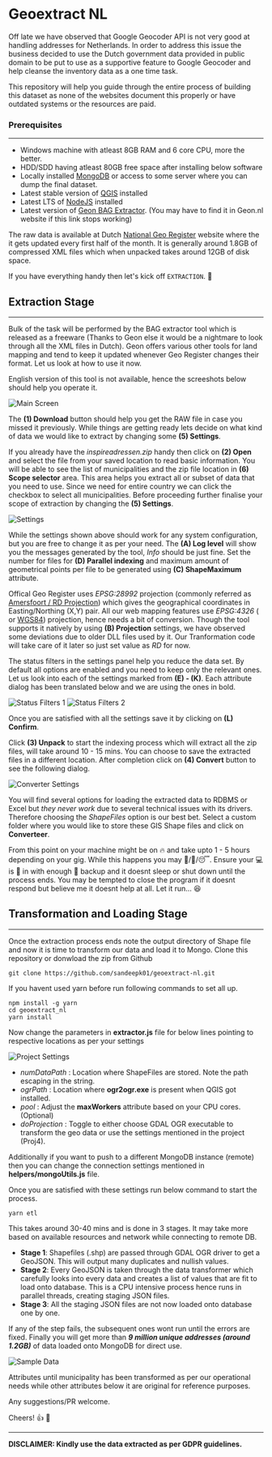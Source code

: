 # Geoextract NL

Off late we have observed that Google Geocoder API is not very good at handling addresses for Netherlands. In order to address this issue the business decided to use the Dutch government data provided in public domain to be put to use as a supportive feature to Google Geocoder and help cleanse the inventory data as a one time task.

This repository will help you guide through the entire process of building this dataset as none of the websites document this properly or have outdated systems or the resources are paid.

### Prerequisites

---

-   Windows machine with atleast 8GB RAM and 6 core CPU, more the better.
-   HDD/SDD having atleast 80GB free space after installing below software
-   Locally installed [MongoDB](https://www.mongodb.com/try/download/community 'MongoDB Community edition download link') or access to some server where you can dump the final dataset.
-   Latest stable version of [QGIS](https://qgis.org/en/site/forusers/download.html 'QGIS download link') installed
-   Latest LTS of [NodeJS](https://nodejs.org/en/download/ 'NodeJS download link') installed
-   Latest version of [Geon BAG Extractor](https://geon.nl/downloads/GeonBAGExtractConversie.php 'Geon BAG Extractor download link'). (You may have to find it in Geon.nl website if this link stops working)

The raw data is available at Dutch [National Geo Register](http://geodata.nationaalgeoregister.nl/inspireadressen/extract/inspireadressen.zip 'Geon BAG Extractor download link') website where the it gets updated every first half of the month. It is generally around 1.8GB of compressed XML files which when unpacked takes around 12GB of disk space.

If you have everything handy then let's kick off `EXTRACTION`. :metal:

## Extraction Stage

---

Bulk of the task will be performed by the BAG extractor tool which is released as a freeware (Thanks to Geon else it would be a nightmare to look through all the XML files in Dutch). Geon offers various other tools for land mapping and tend to keep it updated whenever Geo Register changes their format. Let us look at how to use it now.

English version of this tool is not available, hence the screeshots below should help you operate it.

![Main Screen](/screenshots/Image_1.jpg 'Main Screen of BAG Extractor')

The **(1) Download** button should help you get the RAW file in case you missed it previously. While things are getting ready lets decide on what kind of data we would like to extract by changing some **(5) Settings**.

If you already have the _inspireadressen.zip_ handy then click on **(2) Open** and select the file from your saved location to read basic information. You will be able to see the list of municipalities and the zip file location in **(6) Scope selector** area. This area helps you extract all or subset of data that you need to use. Since we need for entire country we can click the checkbox to select all municipalities. Before proceeding further finalise your scope of extraction by changing the **(5) Settings**.

![Settings](/screenshots/Image_2.jpg 'Settings panel of BAG Extractor')

While the settings shown above should work for any system configuration, but you are free to change it as per your need. The **(A) Log level** will show you the messages generated by the tool, _Info_ should be just fine. Set the number for files for **(D) Parallel indexing** and maximum amount of geometrical points per file to be generated using **(C) ShapeMaximum** attribute.

Offical Geo Register uses _EPSG:28992_ projection (commonly referred as [Amersfoort / RD Projection](https://nl.wikipedia.org/wiki/Rijksdriehoeksco%C3%B6rdinaten 'RD Wiki link')) which gives the geographical coordinates in Easting/Northing (X,Y) pair. All our web mapping features use _EPSG:4326_ ( or [WGS84](https://en.wikipedia.org/wiki/World_Geodetic_System 'WGS84 GIS Wiki link')) projection, hence needs a bit of conversion. Though the tool supports it natively by using **(B) Projection** settings, we have observed some deviations due to older DLL files used by it. Our Tranformation code will take care of it later so just set value as _RD_ for now.

The status filters in the settings panel help you reduce the data set. By default all options are enabled and you need to keep only the relevant ones. Let us look into each of the settings marked from **(E) - (K)**. Each attribute dialog has been translated below and we are using the ones in bold.

![Status Filters 1](/screenshots/Image_3.jpg 'Status filters set 1 of BAG Extractor')
![Status Filters 2](/screenshots/Image_4.jpg 'Status filters set 2 of BAG Extractor')

Once you are satisfied with all the settings save it by clicking on **(L) Confirm**.

Click **(3) Unpack** to start the indexing process which will extract all the zip files, will take around 10 - 15 mins. You can choose to save the extracted files in a different location. After completion click on **(4) Convert** button to see the following dialog.

![Converter Settings](/screenshots/Image_5.jpg 'Converter settings of BAG Extractor')

You will find several options for loading the extracted data to RDBMS or Excel but _they never work_ due to several technical issues with its drivers. Therefore choosing the _ShapeFiles_ option is our best bet. Select a custom folder where you would like to store these GIS Shape files and click on **Converteer**.

From this point on your machine might be on :fire: and take upto 1 - 5 hours depending on your gig. While this happens you may :stew:/:beers:/:sleeping:. Ensure your :computer: is :electric_plug: in with enough :battery: backup and it doesnt sleep or shut down until the process ends. You may be tempted to close the program if it doesnt respond but believe me it doesnt help at all. Let it run... :laughing:

## Transformation and Loading Stage

---

Once the extraction process ends note the output directory of Shape file and now it is time to transform our data and load it to Mongo. Clone this repository or donwload the zip from Github

    git clone https://github.com/sandeepk01/geoextract-nl.git

If you havent used yarn before run following commands to set all up.

    npm install -g yarn
    cd geoextract_nl
    yarn install

Now change the parameters in **extractor.js** file for below lines pointing to respective locations as per your settings

![Project Settings](/screenshots/Image_6.jpg 'Project settings')

-   _numDataPath_ : Location where ShapeFiles are stored. Note the path escaping in the string.
-   _ogrPath_ : Location where **ogr2ogr.exe** is present when QGIS got installed.
-   _pool_ : Adjust the **maxWorkers** attribute based on your CPU cores. (Optional)
-   _doProjection_ : Toggle to either choose GDAL OGR executable to transform the geo data or use the settings mentioned in the project (Proj4).

Additionally if you want to push to a different MongoDB instance (remote) then you can change the connection settings mentioned in **helpers/mongoUtils.js** file.

Once you are satisfied with these settings run below command to start the process.

    yarn etl

This takes around 30-40 mins and is done in 3 stages. It may take more based on available resources and network while connecting to remote DB.

-   **Stage 1**: Shapefiles (.shp) are passed through GDAL OGR driver to get a GeoJSON. This will output many duplicates and nullish values.
-   **Stage 2**: Every GeoJSON is taken through the data transformer which carefully looks into every data and creates a list of values that are fit to load onto database. This is a CPU intensive process hence runs in parallel threads, creating staging JSON files.
-   **Stage 3**: All the staging JSON files are not now loaded onto database one by one.

If any of the step fails, the subsequent ones wont run until the errors are fixed. Finally you will get more than **_9 million unique addresses (around 1.2GB)_** of data loaded onto MongoDB for direct use.

![Sample Data](/screenshots/Image_7.jpg 'Sample address')

Attributes until municipality has been transformed as per our operational needs while other attributes below it are original for reference purposes.

Any suggestions/PR welcome.

Cheers! :+1: :tada:

---

**DISCLAIMER: Kindly use the data extracted as per GDPR guidelines.**
